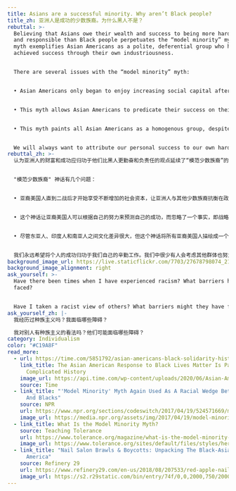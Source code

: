 ```yaml
---
title: Asians are a successful minority. Why aren’t Black people?
title_zh: 亚洲人是成功的少数族裔。为什么黑人不是？
rebuttal: >-
  Believing that Asians owe their wealth and success to being more hardworking
  and responsible than Black people perpetuates the “model minority” myth. This
  myth exemplifies Asian Americans as a polite, deferential group who have
  achieved success through their own industriousness.


  There are several issues with the “model minority” myth:


  • Asian Americans only began to enjoy increasing social capital after WWII, when it became politically convenient to pit Asians against other minorities. In other words, Asians became more successful when the American government strategically allowed them to be. In practical terms, this meant experiencing less housing discrimination and police targeting, and more access to loans and quality education—while the government continued to maintain policies of segregation and discrimination against Black people.


  • This myth allows Asian Americans to predicate their success on their own merit, while ignoring the fact that strategic policies allowed them to be successful. White and Asian Americans can be complicit and downplay the role that systemic racism plays in other minorities’ struggles.


  • This myth paints all Asian Americans as a homogenous group, despite wide cultural differences between East Asians, Indians, and South Asians. Specifically, it focuses on successful East Asian and Indian immigrants who are often prioritized into the country based on their already-accredited educational backgrounds.


  We will always want to attribute our personal success to our own hard work. Fewer of us are willing to consider that other groups of people can work as hard, but face more structural barriers to success. It’s important to recognize that even if you benefit from the model minority myth, you may be contributing to racial injustice.
rebuttal_zh: >-
  认为亚洲人的财富和成功应归功于他们比黑人更勤奋和负责任的观点延续了“模范少数族裔”的神话。这个神话例证了亚裔美国人是一个彬彬有礼、谦恭的群体，他们通过自己的勤奋取得了成功。


  "模范少数族裔" 神话有几个问题：


  • 亚裔美国人直到二战后才开始享受不断增加的社会资本，让亚洲人与其他少数族裔抗衡在政治层面变得有利。换句话说，当美国政府在战略上允许亚洲人这样做时，他们才会变得更成功。实际上，这意味着减少住房歧视和警察执法目标针对性，获得更多贷款和优质教育的机会，而政府却继续维持对黑人的隔离和歧视政策。


  • 这个神话让亚裔美国人可以根据自己的努力来预测自己的成功，而忽略了一个事实，即战略政策让他们取得了成功。白人和亚裔美国人可能是同谋，并淡化了系统性种族主义在其他少数族裔斗争中所起的作用。


  • 尽管东亚人、印度人和南亚人之间文化差异很大，但这个神话将所有亚裔美国人描绘成一个同质的群体。具体来说，它侧重于成功的东亚和印度移民，他们往往根据已经获得认可的教育背景被优先考虑进入美国。


  我们永远希望将个人的成功归功于我们自己的辛勤工作。我们中很少有人会考虑其他群体也努力工作，但面临更多的结构性成功障碍。重要的是要认识到，即使你受益于模范的少数族裔神话，你也可能助长种族不公正。
background_image_url: https://live.staticflickr.com/7703/27678798074_215d5313b8_b.jpg
background_image_alignment: right
ask_yourself: >-
  Have there been times when I have experienced racism? What barriers have I
  faced?


  Have I taken a racist view of others? What barriers might they have faced?
ask_yourself_zh: |-
  我经历过种族主义吗？我面临哪些障碍？

  我对别人有种族主义的看法吗？他们可能面临哪些障碍？
category: Individualism
color: "#C19A8F"
read_more:
  - url: https://time.com/5851792/asian-americans-black-solidarity-history/
    link_title: The Asian American Response to Black Lives Matter Is Part of a Long,
      Complicated History
    image_url: https://api.time.com/wp-content/uploads/2020/06/Asian-Americans-anti-blackness-black-lives-matter.jpg?w=800&quality=85
    source: Time
  - link_title: "'Model Minority' Myth Again Used As A Racial Wedge Between Asians
      And Blacks"
    source: NPR
    url: https://www.npr.org/sections/codeswitch/2017/04/19/524571669/model-minority-myth-again-used-as-a-racial-wedge-between-asians-and-blacks
    image_url: https://media.npr.org/assets/img/2017/04/19/model-minority_wide-0057e0cc59ee761bbf5394a4ec3efdef12b9d298-s1600-c85.jpg
  - link_title: What Is the Model Minority Myth?
    source: Teaching Tolerance
    url: https://www.tolerance.org/magazine/what-is-the-model-minority-myth
    image_url: https://www.tolerance.org/sites/default/files/styles/hero_images_non_homepage_xl/public/2019-03/Teaching-Tolerance-race-ethnicity-027.jpg?h=4f4378cb&itok=0C2SmaL4
  - link_title: "Nail Salon Brawls & Boycotts: Unpacking The Black-Asian Conflict In
      America"
    source: Refinery 29
    url: https://www.refinery29.com/en-us/2018/08/207533/red-apple-nails-brawl-black-asian-conflict?fbclid=IwAR12Lx-Fv9UpiuV80RRdH5zs9gl2E2eBnWJmdgJ0wr2Y7EtHzD1gXkI68wE
    image_url: https://s2.r29static.com/bin/entry/74f/0,0,2000,750/2000x750,85/2015613/image.webp
---
```

